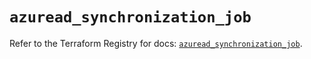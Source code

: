 # `azuread_synchronization_job`

Refer to the Terraform Registry for docs: [`azuread_synchronization_job`](https://registry.terraform.io/providers/hashicorp/azuread/2.53.0/docs/resources/synchronization_job).
